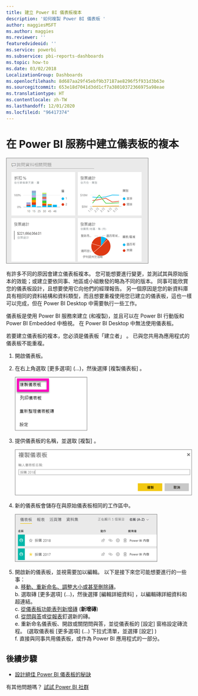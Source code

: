 ```yaml
---
title: 建立 Power BI 儀表板複本
description: '如何複製 Power BI 儀表板 '
author: maggiesMSFT
ms.author: maggies
ms.reviewer: ''
featuredvideoid: ''
ms.service: powerbi
ms.subservice: pbi-reports-dashboards
ms.topic: how-to
ms.date: 03/02/2018
LocalizationGroup: Dashboards
ms.openlocfilehash: 8d687aa29f45ebf9b37187ae8296f5f931d3b63e
ms.sourcegitcommit: 653e18d7041d3dd1cf7a38010372366975a98eae
ms.translationtype: HT
ms.contentlocale: zh-TW
ms.lasthandoff: 12/01/2020
ms.locfileid: "96417374"
---
```

# <a name="create-a-copy-of-a-dashboard-in-power-bi-service"></a>在 Power BI 服務中建立儀表板的複本
![儀表板](media/service-dashboard-copy/power-bi-dashboard.png)

 有許多不同的原因會建立儀表板複本。 您可能想要進行變更，並測試其與原始版本的效能；或建立要依同事、地區或小組散發的略為不同的版本。 同事可能欣賞您的儀表板設計，且想要使用它向他們的經理報告。 另一個原因是您的新資料庫具有相同的資料結構和資料類型，而且想要重複使用您已建立的儀表板，這也一樣可以完成，但在 Power BI Desktop 中需要執行一些工作。 

儀表板是使用 Power BI 服務來建立 (和複製)，並且可以在 Power BI 行動版和 Power BI Embedded 中檢視。  在 Power BI Desktop 中無法使用儀表板。 

若要建立儀表板的複本，您必須是儀表板「建立者」  。 已與您共用為應用程式的儀表板不能重複。

1. 開啟儀表板。
2. 在右上角選取 [更多選項]  (...)，然後選擇 [複製儀表板]  。
   
   ![省略符號功能表](media/service-dashboard-copy/power-bi-dulicate.png)
3. 提供儀表板的名稱，並選取 [複製]  。 
   
   ![[複製儀表板] 對話方塊](media/service-dashboard-copy/power-bi-name.png)
4. 新的儀表板會儲存在與原始儀表板相同的工作區中。 
   
   ![[儀表板] 索引標籤](media/service-dashboard-copy/power-bi-copied.png)

5.    開啟新的儀表板，並視需要加以編輯。 以下是接下來您可能想要進行的一些事：    
    a. [移動、重新命名、調整大小或甚至刪除磚](service-dashboard-edit-tile.md)。  
    b. 選取磚 [更多選項]  (...)，然後選擇 [編輯詳細資料]  ，以編輯磚詳細資料和超連結。  
    c. [從儀表板功能表列新增磚](service-dashboard-add-widget.md) (**新增磚**)  
    d. [從問與答](service-dashboard-pin-tile-from-q-and-a.md)或[從報表](service-dashboard-pin-tile-from-report.md)釘選新的磚。  
    e. 重新命名儀表板、開啟或關閉問與答，並從儀表板的 [設定] 窗格設定磚流程。  (選取儀表板 [更多選項]  (...) 下拉式清單，並選擇 [設定]  )  
    f. 直接與同事共用儀表板，或作為 Power BI 應用程式的一部分。 


## <a name="next-steps"></a>後續步驟
* [設計絕佳 Power BI 儀表板的秘訣](service-dashboards-design-tips.md) 

有其他問題嗎？ [試試 Power BI 社群](https://community.powerbi.com/)

